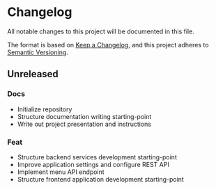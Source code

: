 # Changelog
All notable changes to this project will be documented in this file.

The format is based on [Keep a Changelog](https://keepachangelog.com/en/1.0.0/),
and this project adheres to [Semantic Versioning](https://semver.org/spec/v2.0.0.html).

## Unreleased
### Docs
- Initialize repository
- Structure documentation writing starting-point
- Write out project presentation and instructions

### Feat
- Structure backend services development starting-point
- Improve application settings and configure REST API
- Implement menu API endpoint
- Structure frontend application development starting-point
